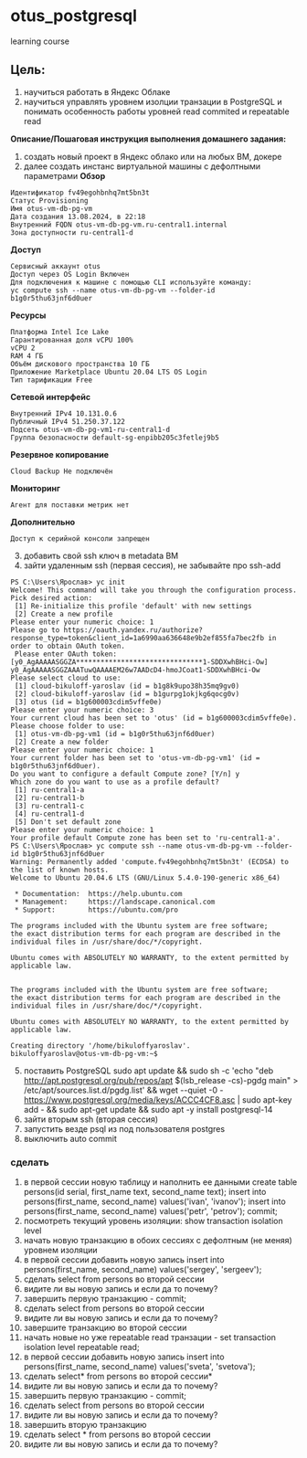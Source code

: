# otus_postgresql
learning course
## Цель:
1. научиться работать в Яндекс Облаке
2. научиться управлять уровнем изолции транзации в PostgreSQL и понимать особенность работы уровней read commited и repeatable read

**Описание/Пошаговая инструкция выполнения домашнего задания:**
1. создать новый проект в Яндекс облако или на любых ВМ, докере
2. далее создать инстанс виртуальной машины с дефолтными параметрами
**Обзор**
```
Идентификатор fv49egohbnhq7mt5bn3t
Статус Provisioning
Имя otus-vm-db-pg-vm
Дата создания 13.08.2024, в 22:18
Внутренний FQDN otus-vm-db-pg-vm.ru-central1.internal
Зона доступности ru-central1-d
```

**Доступ**

```
Сервисный аккаунт otus
Доступ через OS Login Включен
Для подключения к машине с помощью CLI используйте команду:
yc compute ssh --name otus-vm-db-pg-vm --folder-id b1g0r5thu63jnf6d0uer
```
**Ресурсы**
```
Платформа Intel Ice Lake
Гарантированная доля vCPU 100%
​vCPU 2 
RAM 4 ГБ
Объём дискового пространства 10 ГБ
Приложение Marketplace Ubuntu 20.04 LTS OS Login
Тип тарификации Free
```
**Сетевой интерфейс**
```
Внутренний IPv4 10.131.0.6
Публичный IPv4 51.250.37.122
Подсеть otus-vm-db-pg-vm1-ru-central1-d
Группа безопасности default-sg-enpibb205c3fetlej9b5
```
**Резервное копирование**
``` 
Cloud Backup Не подключён
```
**Мониторинг**
``` 
Агент для поставки метрик нет
```
**Дополнительно**
``` 
Доступ к серийной консоли запрещен
```
3. добавить свой ssh ключ в metadata ВМ
4. зайти удаленным ssh (первая сессия), не забывайте про ssh-add
```
PS C:\Users\Ярослав> yc init
Welcome! This command will take you through the configuration process.
Pick desired action:
 [1] Re-initialize this profile 'default' with new settings
 [2] Create a new profile
Please enter your numeric choice: 1
Please go to https://oauth.yandex.ru/authorize?response_type=token&client_id=1a6990aa636648e9b2ef855fa7bec2fb in order to obtain OAuth token.
 Please enter OAuth token: [y0_AgAAAAASGGZA*******************************1-SDDXwhBHci-Ow] y0_AgAAAAASGGZAAATuwQAAAAEM26w7AADcD4-hmoJCoat1-SDDXwhBHci-Ow
Please select cloud to use:
 [1] cloud-bikuloff-yaroslav (id = b1g8k9upo38h35mq9gv0)
 [2] cloud-bikuloff-yaroslav (id = b1gurpg1okjkg6qocg0v)
 [3] otus (id = b1g600003cdim5vffe0e)
Please enter your numeric choice: 3
Your current cloud has been set to 'otus' (id = b1g600003cdim5vffe0e).
Please choose folder to use:
 [1] otus-vm-db-pg-vm1 (id = b1g0r5thu63jnf6d0uer)
 [2] Create a new folder
Please enter your numeric choice: 1
Your current folder has been set to 'otus-vm-db-pg-vm1' (id = b1g0r5thu63jnf6d0uer).
Do you want to configure a default Compute zone? [Y/n] y
Which zone do you want to use as a profile default?
 [1] ru-central1-a
 [2] ru-central1-b
 [3] ru-central1-c
 [4] ru-central1-d
 [5] Don't set default zone
Please enter your numeric choice: 1
Your profile default Compute zone has been set to 'ru-central1-a'.
PS C:\Users\Ярослав> yc compute ssh --name otus-vm-db-pg-vm --folder-id b1g0r5thu63jnf6d0uer
Warning: Permanently added 'compute.fv49egohbnhq7mt5bn3t' (ECDSA) to the list of known hosts.
Welcome to Ubuntu 20.04.6 LTS (GNU/Linux 5.4.0-190-generic x86_64)

 * Documentation:  https://help.ubuntu.com
 * Management:     https://landscape.canonical.com
 * Support:        https://ubuntu.com/pro

The programs included with the Ubuntu system are free software;
the exact distribution terms for each program are described in the
individual files in /usr/share/doc/*/copyright.

Ubuntu comes with ABSOLUTELY NO WARRANTY, to the extent permitted by
applicable law.


The programs included with the Ubuntu system are free software;
the exact distribution terms for each program are described in the
individual files in /usr/share/doc/*/copyright.

Ubuntu comes with ABSOLUTELY NO WARRANTY, to the extent permitted by
applicable law.

Creating directory '/home/bikuloffyaroslav'.
bikuloffyaroslav@otus-vm-db-pg-vm:~$
```
5. поставить PostgreSQL
sudo apt update && sudo sh -c 'echo "deb http://apt.postgresql.org/pub/repos/apt $(lsb_release -cs)-pgdg main" > /etc/apt/sources.list.d/pgdg.list' && wget --quiet -0 - https://www.postgresql.org/media/keys/ACCC4CF8.asc | sudo apt-key add - && sudo apt-get update && sudo apt -y install postgresql-14
6. зайти вторым ssh (вторая сессия)
7. запустить везде psql из под пользователя postgres
8. выключить auto commit

### сделать

1. в первой сессии новую таблицу и наполнить ее данными create table persons(id serial, first_name text, second_name text); insert into persons(first_name, second_name) values('ivan', 'ivanov'); insert into persons(first_name, second_name) values('petr', 'petrov'); commit;
2. посмотреть текущий уровень изоляции: show transaction isolation level
3. начать новую транзакцию в обоих сессиях с дефолтным (не меняя) уровнем изоляции
4. в первой сессии добавить новую запись insert into persons(first_name, second_name) values('sergey', 'sergeev');
5. сделать select from persons во второй сессии
6. видите ли вы новую запись и если да то почему?
7. завершить первую транзакцию - commit;
8. сделать select from persons во второй сессии
9. видите ли вы новую запись и если да то почему?
10. завершите транзакцию во второй сессии
11. начать новые но уже repeatable read транзации - set transaction isolation level repeatable read;
12. в первой сессии добавить новую запись insert into persons(first_name, second_name) values('sveta', 'svetova');
13. сделать select* from persons во второй сессии*
14. видите ли вы новую запись и если да то почему?
15. завершить первую транзакцию - commit;
16. сделать select from persons во второй сессии
17. видите ли вы новую запись и если да то почему?
18. завершить вторую транзакцию
19. сделать select * from persons во второй сессии
20. видите ли вы новую запись и если да то почему?
